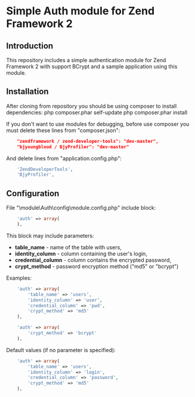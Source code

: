 Simple Auth module for Zend Framework 2
=======================

Introduction
------------
This repository includes a simple authentication module for Zend Framework 2 with support BCrypt 
and a sample application using this module.

Installation
------------

After cloning from repository you should be using composer to install dependencies:
    php composer.phar self-update
    php composer.phar install

If you don't want to use modules for debugging, before use composer you must delete these lines from "composer.json":
```json
    "zendframework / zend-developer-tools": "dev-master",
    "bjyoungblood / BjyProfiler": "dev-master"
```

And delete lines from "application.config.php":
```php
    'ZendDeveloperTools',
    'BjyProfiler',
```

Configuration
------------
File "\module\Auth\config\module.config.php" include block:
```php
    'auth' => array(
    ),
```
This block may include parameters:
* **table_name** - name of the table with users,
* **identity_column** - column containing the user's login,
* **credential_column** - column contains the encrypted password,
* **crypt_method** - password encryption method ("md5" or "bcrypt")

Examples:
```php
    'auth' => array(
        'table_name' => 'users',
        'identity_column' => 'user',
        'credential_column' => 'pwd',
        'crypt_method' => 'md5'
    ),
```
```php
    'auth' => array(
        'crypt_method' => 'bcrypt'
    ),
```

Default values (if no parameter is specified):
```php
    'auth' => array(
        'table_name' => 'users',
        'identity_column' => 'login',
        'credential_column' => 'password',
        'crypt_method' => 'md5'
    ),
```
